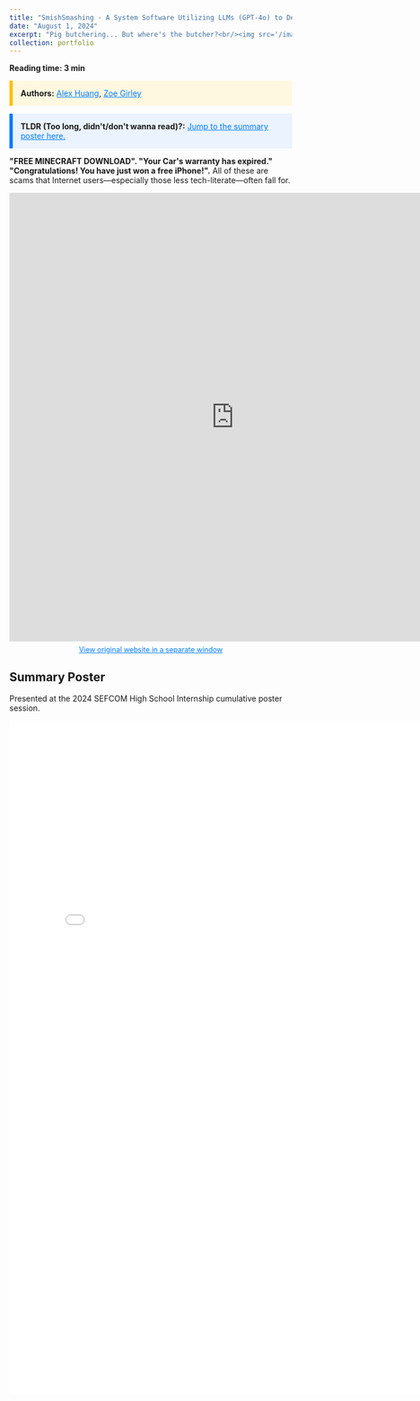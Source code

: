 ```yaml
---
title: "SmishSmashing - A System Software Utilizing LLMs (GPT-4o) to Detect and Respond to Text Message (SMS) Phishing Scams"
date: "August 1, 2024"
excerpt: "Pig butchering... But where's the butcher?<br/><img src='/images/500x300.png'>"
collection: portfolio
---
```


__Reading time: 3 min__
<div style="border-left: 6px solid #FFC107; background-color: #FFF8E1; padding: 1em; margin: 1em 0;">
  <strong>Authors:</strong> 
  <a href="https://alexhuang1029.github.io" style="color: #007BFF; text-decoration: underline;">Alex Huang</a>, 
  <a href="https://www.linkedin.com/in/zoe-girley-806a1a303/" style="color: #007BFF; text-decoration: underline;">Zoe Girley</a>
</div>

<div style="border-left: 6px solid #007BFF; background-color: #EAF3FF; padding: 1em; margin: 1em 0;">
  <strong>TLDR (Too long, didn't/don't wanna read)?:</strong> 
  <a href="#poster" style="color: #007BFF; text-decoration: underline;">
    Jump to the summary poster here.
  </a>
</div>


__"FREE MINECRAFT DOWNLOAD". "Your Car's warranty has expired." "Congratulations! You have just won a free iPhone!".__ All of these are scams that Internet users—especially those less tech-literate—often fall for.

<iframe src="https://alexhuang1029.notion.site/ebd/3ab5c28d18d84a8782ab54dc1740a5ab?v=4de03a8a358f4ed984a3c1b98d4c5bfe" width="800" height="800" frameborder="0" allowfullscreen></iframe>
<p style="font-size: 0.9em; color: #555; text-align: center; margin-top: 0.5em;">
  <a href="https://alexhuang1029.notion.site/ebd/3ab5c28d18d84a8782ab54dc1740a5ab?v=4de03a8a358f4ed984a3c1b98d4c5bfe" 
     target="_blank" 
     style="color: #007BFF; text-decoration: underline;">
    View original website in a separate window
  </a>
</p>

<h2 id="poster">Summary Poster</h2>
<p>Presented at the 2024 SEFCOM High School Internship cumulative poster session.</p>
<iframe width="800" height="1200" src="/images/portfolio/smishsmashing/poster.pdf" frameborder="0" ></iframe>
